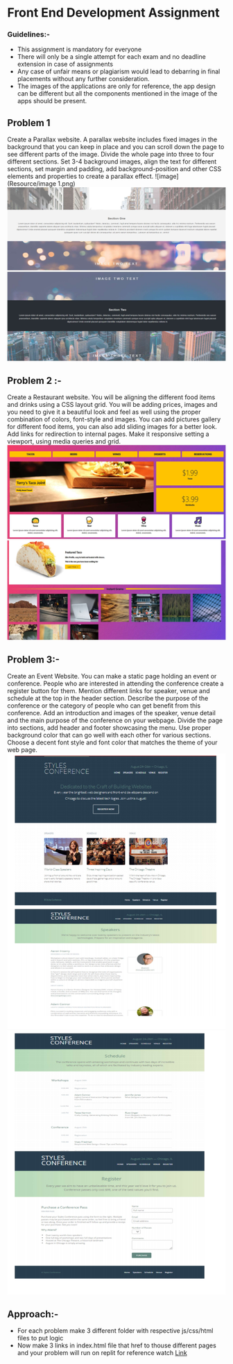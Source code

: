 # Front End Development Assignment
### Guidelines:-
* This assignment is mandatory for everyone
* There will only be a single attempt for each exam and no deadline extension in case of assignments
* Any case of unfair means or plagiarism would lead to debarring in final placements without any further consideration.
* The images of the applications are only for reference, the app design can be different but all the components mentioned in the image of the apps should be present.

## Problem 1
Create a Parallax website. A parallax website includes fixed images in the background that 
you can keep in place and you can scroll down the page to see different parts of the image. 
Divide the whole page into three to four different sections. Set 3-4 background images, align 
the text for different sections, set margin and padding, add background-position and other 
CSS elements and properties to create a parallax effect.
![image](Resource/image 1.png)
![image](Resources/image_2.png)
![image](Resources/image_3.png)

## Problem 2 :-
Create a Restaurant website. You will be aligning the different food items and drinks using a 
CSS layout grid. You will be adding prices, images and you need to give it a beautiful look 
and feel as well using the proper combination of colors, font-style and images. You can add 
pictures gallery for different food items, you can also add sliding images for a better look. 
Add links for redirection to internal pages. Make it responsive setting a viewport, using 
media queries and grid.
![image](Resources/image_4.png)
![image](Resources/image_5.png)

## Problem 3:-
Create an Event Website. You can make a static page holding an event or conference. 
People who are interested in attending the conference create a register button for them. 
Mention different links for speaker, venue and schedule at the top in the header section. 
Describe the purpose of the conference or the category of people who can get benefit from 
this conference. Add an introduction and images of the speaker, venue detail and the main
purpose of the conference on your webpage. Divide the page into sections, add header and 
footer showcasing the menu. Use proper background color that can go well with each other 
for various sections. Choose a decent font style and font color that matches the theme of 
your web page.
![image](Resources/image_6.png)
![image](Resources/image_7.png)

## Approach:-

* For each problem make 3 different folder with respective js/css/html files to put logic
* Now make 3 links in index.html file that href to thouse different pages and your problem will run on replit
for reference watch [Link](https://www.youtube.com/watch?v=SHjKyQZ6wo8)